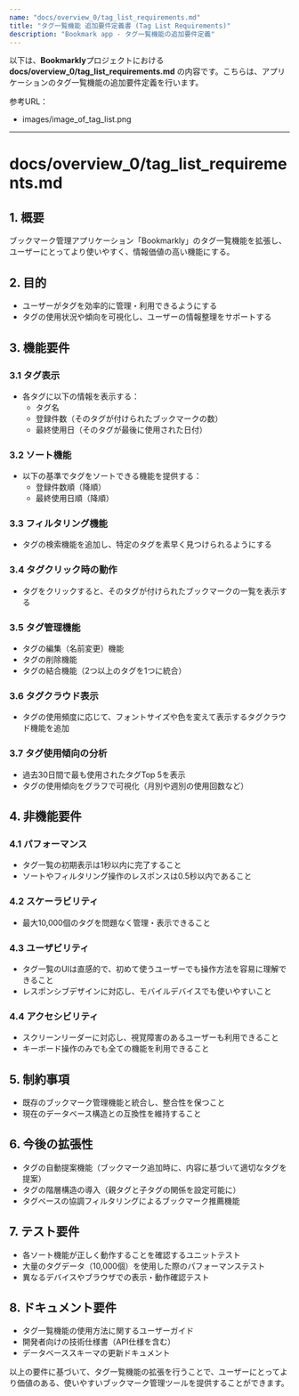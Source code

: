 ```yaml
---
name: "docs/overview_0/tag_list_requirements.md"
title: "タグ一覧機能 追加要件定義書 (Tag List Requirements)"
description: "Bookmark app - タグ一覧機能の追加要件定義"
---
```

以下は、**Bookmarkly**プロジェクトにおける**docs/overview_0/tag_list_requirements.md** の内容です。こちらは、アプリケーションのタグ一覧機能の追加要件定義を行います。


参考URL：
- images/image_of_tag_list.png


---

# docs/overview_0/tag_list_requirements.md

## 1. 概要

ブックマーク管理アプリケーション「Bookmarkly」のタグ一覧機能を拡張し、ユーザーにとってより使いやすく、情報価値の高い機能にする。

## 2. 目的

- ユーザーがタグを効率的に管理・利用できるようにする
- タグの使用状況や傾向を可視化し、ユーザーの情報整理をサポートする

## 3. 機能要件

### 3.1 タグ表示

- 各タグに以下の情報を表示する：
  - タグ名
  - 登録件数（そのタグが付けられたブックマークの数）
  - 最終使用日（そのタグが最後に使用された日付）

### 3.2 ソート機能

- 以下の基準でタグをソートできる機能を提供する：
  - 登録件数順（降順）
  - 最終使用日順（降順）

### 3.3 フィルタリング機能

- タグの検索機能を追加し、特定のタグを素早く見つけられるようにする

### 3.4 タグクリック時の動作

- タグをクリックすると、そのタグが付けられたブックマークの一覧を表示する

### 3.5 タグ管理機能

- タグの編集（名前変更）機能
- タグの削除機能
- タグの結合機能（2つ以上のタグを1つに統合）

### 3.6 タグクラウド表示

- タグの使用頻度に応じて、フォントサイズや色を変えて表示するタグクラウド機能を追加

### 3.7 タグ使用傾向の分析

- 過去30日間で最も使用されたタグTop 5を表示
- タグの使用傾向をグラフで可視化（月別や週別の使用回数など）

## 4. 非機能要件

### 4.1 パフォーマンス

- タグ一覧の初期表示は1秒以内に完了すること
- ソートやフィルタリング操作のレスポンスは0.5秒以内であること

### 4.2 スケーラビリティ

- 最大10,000個のタグを問題なく管理・表示できること

### 4.3 ユーザビリティ

- タグ一覧のUIは直感的で、初めて使うユーザーでも操作方法を容易に理解できること
- レスポンシブデザインに対応し、モバイルデバイスでも使いやすいこと

### 4.4 アクセシビリティ

- スクリーンリーダーに対応し、視覚障害のあるユーザーも利用できること
- キーボード操作のみでも全ての機能を利用できること

## 5. 制約事項

- 既存のブックマーク管理機能と統合し、整合性を保つこと
- 現在のデータベース構造との互換性を維持すること

## 6. 今後の拡張性

- タグの自動提案機能（ブックマーク追加時に、内容に基づいて適切なタグを提案）
- タグの階層構造の導入（親タグと子タグの関係を設定可能に）
- タグベースの協調フィルタリングによるブックマーク推薦機能

## 7. テスト要件

- 各ソート機能が正しく動作することを確認するユニットテスト
- 大量のタグデータ（10,000個）を使用した際のパフォーマンステスト
- 異なるデバイスやブラウザでの表示・動作確認テスト

## 8. ドキュメント要件

- タグ一覧機能の使用方法に関するユーザーガイド
- 開発者向けの技術仕様書（API仕様を含む）
- データベーススキーマの更新ドキュメント

以上の要件に基づいて、タグ一覧機能の拡張を行うことで、ユーザーにとってより価値のある、使いやすいブックマーク管理ツールを提供することができます。